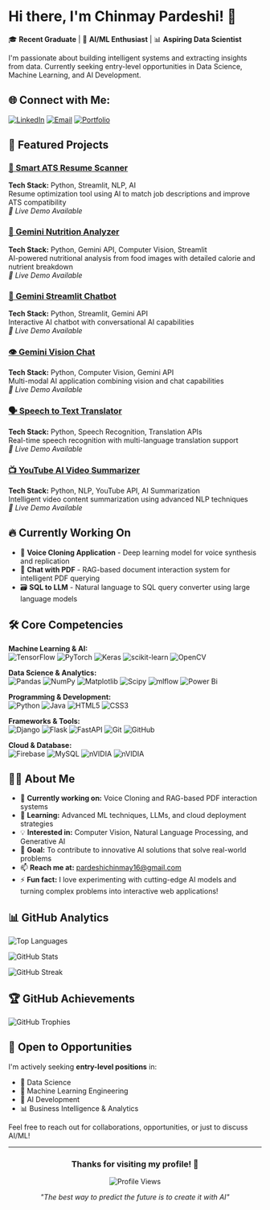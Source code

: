 # Hi there, I'm Chinmay Pardeshi! 👋

🎓 **Recent Graduate** | 🤖 **AI/ML Enthusiast** | 📊 **Aspiring Data Scientist**

I'm passionate about building intelligent systems and extracting insights from data. Currently seeking entry-level opportunities in Data Science, Machine Learning, and AI Development.

## 🌐 Connect with Me:
[![LinkedIn](https://img.shields.io/badge/LinkedIn-%230077B5.svg?logo=linkedin&logoColor=white)](https://linkedin.com/in/chinmay-pardeshi/) 
[![Email](https://img.shields.io/badge/Email-D14836?logo=gmail&logoColor=white)](mailto:pardeshichinmay16@gmail.com) 
[![Portfolio](https://img.shields.io/badge/Portfolio-%230077B5.svg?logo=githubpages&logoColor=white)](https://chinmay-portfolio-drab.vercel.app/)


## 🚀 Featured Projects

### [🎯 Smart ATS Resume Scanner](https://smart-ats-resume-scanner-version1.streamlit.app/)
**Tech Stack:** Python, Streamlit, NLP, AI  
Resume optimization tool using AI to match job descriptions and improve ATS compatibility  
*🔗 Live Demo Available*

### [🥗 Gemini Nutrition Analyzer](https://gemini-nutrition-analyzer-version1.streamlit.app/)
**Tech Stack:** Python, Gemini API, Computer Vision, Streamlit  
AI-powered nutritional analysis from food images with detailed calorie and nutrient breakdown  
*🔗 Live Demo Available*

### [💬 Gemini Streamlit Chatbot](https://gemini-app-chatbot-version1.streamlit.app/)
**Tech Stack:** Python, Streamlit, Gemini API  
Interactive AI chatbot with conversational AI capabilities  
*🔗 Live Demo Available*

### [👁️ Gemini Vision Chat](https://gemini-vision-chat-version1.streamlit.app/)
**Tech Stack:** Python, Computer Vision, Gemini API  
Multi-modal AI application combining vision and chat capabilities  
*🔗 Live Demo Available*

### [🗣️ Speech to Text Translator](https://speech-to-text-translator-version1.streamlit.app/)
**Tech Stack:** Python, Speech Recognition, Translation APIs  
Real-time speech recognition with multi-language translation support  
*🔗 Live Demo Available*

### [📺 YouTube AI Video Summarizer](https://youtube-ai-video-summarizer-version.streamlit.app/)
**Tech Stack:** Python, NLP, YouTube API, AI Summarization  
Intelligent video content summarization using advanced NLP techniques  
*🔗 Live Demo Available*

## 🔥 Currently Working On

- 🚧 **Voice Cloning Application** - Deep learning model for voice synthesis and replication
- 📄 **Chat with PDF** - RAG-based document interaction system for intelligent PDF querying
- 🗃️ **SQL to LLM** - Natural language to SQL query converter using large language models

## 🛠️ Core Competencies

**Machine Learning & AI:**  
![TensorFlow](https://img.shields.io/badge/TensorFlow-%23FF6F00.svg?style=for-the-badge&logo=TensorFlow&logoColor=white) ![PyTorch](https://img.shields.io/badge/PyTorch-%23EE4C2C.svg?style=for-the-badge&logo=PyTorch&logoColor=white) ![Keras](https://img.shields.io/badge/Keras-%23D00000.svg?style=for-the-badge&logo=Keras&logoColor=white) ![scikit-learn](https://img.shields.io/badge/scikit--learn-%23F7931E.svg?style=for-the-badge&logo=scikit-learn&logoColor=white) ![OpenCV](https://img.shields.io/badge/opencv-%23white.svg?style=for-the-badge&logo=opencv&logoColor=white)

**Data Science & Analytics:**  
![Pandas](https://img.shields.io/badge/pandas-%23150458.svg?style=for-the-badge&logo=pandas&logoColor=white) ![NumPy](https://img.shields.io/badge/numpy-%23013243.svg?style=for-the-badge&logo=numpy&logoColor=white) ![Matplotlib](https://img.shields.io/badge/Matplotlib-%23ffffff.svg?style=for-the-badge&logo=Matplotlib&logoColor=black) ![Scipy](https://img.shields.io/badge/SciPy-%230C55A5.svg?style=for-the-badge&logo=scipy&logoColor=%white) ![mlflow](https://img.shields.io/badge/mlflow-%23d9ead3.svg?style=for-the-badge&logo=numpy&logoColor=blue) ![Power Bi](https://img.shields.io/badge/power_bi-F2C811?style=for-the-badge&logo=powerbi&logoColor=black)

**Programming & Development:**  
![Python](https://img.shields.io/badge/python-3670A0?style=for-the-badge&logo=python&logoColor=ffdd54) ![Java](https://img.shields.io/badge/java-%23ED8B00.svg?style=for-the-badge&logo=openjdk&logoColor=white) ![HTML5](https://img.shields.io/badge/html5-%23E34F26.svg?style=for-the-badge&logo=html5&logoColor=white) ![CSS3](https://img.shields.io/badge/css3-%231572B6.svg?style=for-the-badge&logo=css3&logoColor=white)

**Frameworks & Tools:**  
![Django](https://img.shields.io/badge/django-%23092E20.svg?style=for-the-badge&logo=django&logoColor=white) ![Flask](https://img.shields.io/badge/flask-%23000.svg?style=for-the-badge&logo=flask&logoColor=white) ![FastAPI](https://img.shields.io/badge/FastAPI-005571?style=for-the-badge&logo=fastapi) ![Git](https://img.shields.io/badge/git-%23F05033.svg?style=for-the-badge&logo=git&logoColor=white) ![GitHub](https://img.shields.io/badge/github-%23121011.svg?style=for-the-badge&logo=github&logoColor=white)

**Cloud & Database:**  
![Firebase](https://img.shields.io/badge/firebase-%23039BE5.svg?style=for-the-badge&logo=firebase) ![MySQL](https://img.shields.io/badge/mysql-4479A1.svg?style=for-the-badge&logo=mysql&logoColor=white) ![nVIDIA](https://img.shields.io/badge/cuda-000000.svg?style=for-the-badge&logo=nVIDIA&logoColor=green) ![nVIDIA](https://img.shields.io/badge/nVIDIA-%2376B900.svg?style=for-the-badge&logo=nVIDIA&logoColor=white)

## 👨‍💻 About Me

- 🔭 **Currently working on:** Voice Cloning and RAG-based PDF interaction systems
- 🌱 **Learning:** Advanced ML techniques, LLMs, and cloud deployment strategies
- 💡 **Interested in:** Computer Vision, Natural Language Processing, and Generative AI
- 🎯 **Goal:** To contribute to innovative AI solutions that solve real-world problems
- 📫 **Reach me at:** pardeshichinmay16@gmail.com
- ⚡ **Fun fact:** I love experimenting with cutting-edge AI models and turning complex problems into interactive web applications!

## 📊 GitHub Analytics

![Top Languages](https://github-readme-stats.vercel.app/api/top-langs/?username=chinmay-pardeshi&theme=dark&hide_border=false&include_all_commits=false&count_private=false&layout=compact)

![GitHub Stats](https://github-readme-stats.vercel.app/api?username=chinmay-pardeshi&theme=dark&hide_border=false&include_all_commits=false&count_private=false)

![GitHub Streak](https://nirzak-streak-stats.vercel.app/?user=chinmay-pardeshi&theme=dark&hide_border=false)

## 🏆 GitHub Achievements
![GitHub Trophies](https://github-profile-trophy.vercel.app/?username=chinmay-pardeshi&theme=darkhub&no-frame=false&no-bg=false&margin-w=4)

## 💼 Open to Opportunities

I'm actively seeking **entry-level positions** in:
- 🔬 Data Science
- 🤖 Machine Learning Engineering  
- 🧠 AI Development
- 📊 Business Intelligence & Analytics

Feel free to reach out for collaborations, opportunities, or just to discuss AI/ML!

---

<div align="center">

### Thanks for visiting my profile! 🚀

![Profile Views](https://komarev.com/ghpvc/?username=chinmay-pardeshi&color=brightgreen&style=flat-square)

*"The best way to predict the future is to create it with AI"* 

</div>

<!-- Proudly created with GPRM ( https://gprm.itsvg.in ) -->
